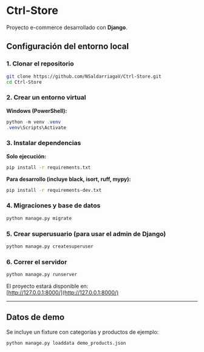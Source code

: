 # Ctrl-Store

Proyecto e-commerce desarrollado con **Django**.

## Configuración del entorno local

### 1. Clonar el repositorio
```bash
git clone https://github.com/NSaldarriagaV/Ctrl-Store.git
cd Ctrl-Store
```

### 2. Crear un entorno virtual

**Windows (PowerShell):**
```powershell
python -m venv .venv
.venv\Scripts\Activate
```

### 3. Instalar dependencias

**Solo ejecución:**
```bash
pip install -r requirements.txt
```

**Para desarrollo (incluye black, isort, ruff, mypy):**
```bash
pip install -r requirements-dev.txt
```

### 4. Migraciones y base de datos
```bash
python manage.py migrate
```

### 5. Crear superusuario (para usar el admin de Django)
```bash
python manage.py createsuperuser
```

### 6. Correr el servidor
```bash
python manage.py runserver
```

El proyecto estará disponible en:  
[http://127.0.0.1:8000/](http://127.0.0.1:8000/)

---

## Datos de demo

Se incluye un fixture con categorías y productos de ejemplo:

```bash
python manage.py loaddata demo_products.json
```
